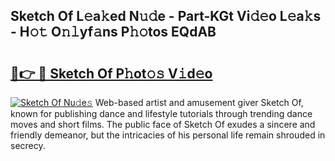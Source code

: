 ## Sketch Of L𝚎a𝚔ed N𝚞𝚍e - Part-KGt Vi𝚍𝚎o L𝚎a𝚔s - H𝚘𝚝 O𝚗𝚕yf𝚊ns P𝚑𝚘tos EQdAB

# <h2><a href="http://kfdkusd.oniu.top/?m=Sketch+Of">🔗👉 🔴 Sketch Of P𝚑ot𝚘𝚜 V𝚒d𝚎o</a></h2>

[![Sketch Of Nu𝚍e𝚜](https://i.imgur.com/0qMVB7G.gif)](http://kfdkusd.oniu.top/?m=Sketch+Of)
Web-based artist and amusement giver Sketch Of, known for publishing dance and lifestyle tutorials through trending dance moves and short films. The public face of Sketch Of exudes a sincere and friendly demeanor, but the intricacies of his personal life remain shrouded in secrecy.  
